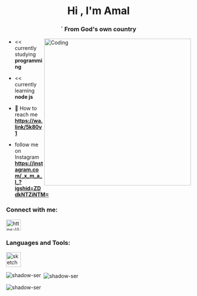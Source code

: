 <h1 align="center">Hi , I'm Amal</h1>

<h3 align="center">´ From God's own country</h3>

<img align="right" alt="Coding" width="400" src="https://i.pinimg.com/originals/f1/e7/34/f1e734f9cade86fe737a9aa404ad5677.gif">

-  << currently studying **programming**

-  << currently learning **node js**

-  📎 How to reach me **https://wa.link/5k80v1**
- follow me on Instagram **https://instagram.com/_x_m_a_l_?igshid=ZDdkNTZiNTM=**
<h3 align="left">Connect with me:</h3>

<p align="left">

<a href="https://instagram.com/_x_m_a_l_?igshid=ZDdkNTZiNTM=" target="blank"><img align="center" src="https://raw.githubusercontent.com/rahuldkjain/github-profile-readme-generator/master/src/images/icons/Social/instagram.svg" alt="https://instagram.com/_x_m_a_l_?igshid=ZDdkNTZiNTM=" height="30" width="40" /></a>

</p>

<h3 align="left">Languages and Tools:</h3>

<p align="left"> <a href="https://www.sketch.com/" target="_blank" rel="noreferrer"> <img src="https://www.vectorlogo.zone/logos/sketchapp/sketchapp-icon.svg" alt="sketch" width="40" height="40"/> </a> </p>

<p><img align="left" src="https://github-readme-stats.vercel.app/api/top-langs?username=shadow-ser&show_icons=true&locale=en&layout=compact" alt="shadow-ser" /></p>

<p>&nbsp;<img align="center" src="https://github-readme-stats.vercel.app/api?username=shadow-ser&show_icons=true&locale=en" alt="shadow-ser" /></p>

<p><img align="center" src="https://github-readme-streak-stats.herokuapp.com/?user=shadow-ser&" alt="shadow-ser" /></p>




